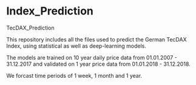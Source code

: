 # Index_Prediction

TecDAX_Prediction

This repository includes all the files used to predict the German TecDAX Index, using statistical as well as deep-learning models.

The models are trained on 10 year daily price data from 01.01.2007 - 31.12.2017 and validated on 1 year price data from 01.01.2018 - 31.12.2018.

We forcast time periods of 1 week, 1 month and 1 year.
